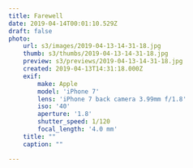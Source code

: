 ```yaml
---
title: Farewell
date: 2019-04-14T00:01:10.529Z
draft: false
photo:
    url: s3/images/2019-04-13-14-31-18.jpg
    thumb: s3/thumbs/2019-04-13-14-31-18.jpg
    preview: s3/previews/2019-04-13-14-31-18.jpg
    created: 2019-04-13T14:31:18.000Z
    exif:
        make: Apple
        model: 'iPhone 7'
        lens: 'iPhone 7 back camera 3.99mm f/1.8'
        iso: '40'
        aperture: '1.8'
        shutter_speed: 1/120
        focal_length: '4.0 mm'
    title: ""
    caption: ""

---
```

